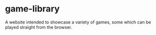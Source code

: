 # game-library
A website intended to showcase a variety of games, some which can be played straight from the browser.
